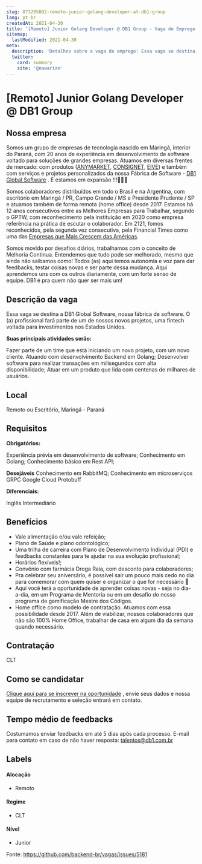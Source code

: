 ```yaml
---
slug: 873295802-remoto-junior-golang-developer-at-db1-group
lang: pt-br
createdAt: 2021-04-30
title: '[Remoto] Junior Golang Developer @ DB1 Group - Vaga de Emprego'
sitemap:
  lastModified: 2021-04-30
meta:
  description: 'Detalhes sobre a vaga de emprego: Essa vaga se destina a DB1 Global Software, nossa fábrica de software. O (a) profissional fará parte de um de nossos novos projetos, uma fintech voltada para investimentos nos Estados Unidos. **Suas principais atividades serão:** Fazer parte de um time que está iniciando um novo projeto, com um novo cliente. Atuando com desenvolvimento Backend em Golang; Desenvolver software para realizar transações em milisegundos com alta disponibilidade; Atuar em um produto que lida com centenas de milhares de usuários.'
  twitter:
    card: summary
    site: '@nawarian'
---
```


# [Remoto] Junior Golang Developer @ DB1 Group

## Nossa empresa

Somos um grupo de empresas de tecnologia nascido em Maringá, interior do Paraná, com 20 anos de experiência em desenvolvimento de software voltado para soluções de grandes empresas. Atuamos em diversas frentes de mercado: com produtos ([ANYMARKET](https://anymarket.com.br/), [CONSIGNET](https://www.consignet.com.br/), [EIVE](https://eive.com.br/)) e também com serviços e projetos personalizados da nossa Fábrica de Software - [DB1 Global Software](https://www.db1.com.br/) . E estamos em expansão !!!🚀🚀🚀

Somos colaboradores distribuídos em todo o Brasil e na Argentina, com escritório em Maringá / PR, Campo Grande / MS e Presidente Prudente / SP e atuamos também de forma remota (home office) desde 2017. Estamos há 12 anos consecutivos entre as Melhores Empresas para Trabalhar, segundo o GPTW, com reconhecimento pela instituição em 2020 como empresa referência na prática de escutar o colaborador. Em 2121, fomos reconhecidos, pela segunda vez consecutiva, pela Financial Times como uma das [Empresas que Mais Crescem das Américas](https://www.ft.com/content/ac773779-98ba-442d-a1f2-a14f1a67ddfe). 

Somos movido por desafios diários, trabalhamos com o conceito de Melhoria Continua. Entendemos que tudo pode ser melhorado, mesmo que ainda não saibamos como! Todos (as) aqui temos autonomia e voz para dar feedbacks, testar coisas novas e ser parte dessa mudança. Aqui aprendemos uns com os outros diariamente, com um forte senso de equipe. DB1 é pra quem não quer ser mais um!

## Descrição da vaga

Essa vaga se destina a DB1 Global Software, nossa fábrica de software. O (a) profissional fará parte de um de nossos novos projetos, uma fintech voltada para investimentos nos Estados Unidos.

**Suas principais atividades serão:**

Fazer parte de um time que está iniciando um novo projeto, com um novo cliente. Atuando com desenvolvimento Backend em Golang;
Desenvolver software para realizar transações em milisegundos com alta disponibilidade;
Atuar em um produto que lida com centenas de milhares de usuários.

## Local

Remoto ou Escritório, Maringá - Paraná

## Requisitos

**Obrigatórios:**

Experiência prévia em desenvolvimento de software;
Conhecimento em Golang;
Conhecimento básico em Rest API;

**Desejáveis**
Conhecimento em RabbitMQ;
Conhecimento em microserviços
GRPC
Google Cloud
Protobuff

**Diferenciais:**

Inglês Intermediário


## Benefícios

- Vale alimentação e/ou vale refeição;
- Plano de Saúde e plano odontológico;
- Uma trilha de carreira com Plano de Desenvolvimento Individual (PDI) e feedbacks constantes para te ajudar na sua evolução profissional;
- Horários flexíveis!;
- Convênio com farmácia Droga Raia, com desconto para colaboradores;
- Pra celebrar seu aniversário, é possível sair um pouco mais cedo no dia para comemorar com quem quiser e organizar o que for necessário 🥳
- Aqui você terá a oportunidade de aprender coisas novas - seja no dia-a-dia, em um Programa de Mentoria ou em um desafio do nosso programa de gamificação Mestre dos Códigos.
- Home office como modelo de contratação. Atuamos com essa possibilidade desde 2017. Além de viabilizar, nossos colaboradores que não são 100% Home Office, trabalhar de casa em algum dia da semana quando necessário.

## Contratação

CLT

## Como se candidatar

[Clique aqui para se inscrever na oportunidade](https://vagasdb1.recruiterbox.com/jobs/fk0urqx?source=Github) , envie seus dados e nossa equipe de recrutamento e seleção entrará em contato.

## Tempo médio de feedbacks

Costumamos enviar feedbacks em até 5 dias após cada processo.
E-mail para contato em caso de não haver resposta: talentos@db1.com.br

## Labels

#### Alocação
- Remoto

#### Regime
- CLT

#### Nível
- Junior

Fonte: https://github.com/backend-br/vagas/issues/5181